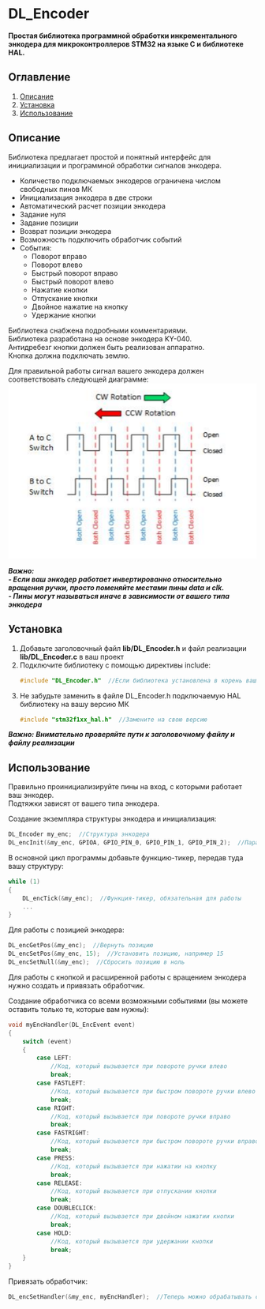 # DL_Encoder
**Простая библиотека программной обработки инкрементального энкодера для микроконтроллеров STM32 на языке C и библиотеке HAL.**
## Оглавление
1. [Описание](#описание)
2. [Установка](#установка)
3. [Использование](#использование)
## Описание  
Библиотека предлагает простой и понятный интерфейс для инициализации и программной обработки сигналов энкодера.
- Количество подключаемых энкодеров ограничена числом свободных пинов МК
- Инициализация энкодера в две строки
- Автоматический расчет позиции энкодера
- Задание нуля
- Задание позиции
- Возврат позиции энкодера
- Возможность подключить обработчик событий
- События:
  * Поворот вправо
  * Поворот влево
  * Быстрый поворот вправо
  * Быстрый поворот влево
  * Нажатие кнопки
  * Отпускание кнопки
  * Двойное нажатие на кнопку
  * Удержание кнопки

Библиотека снабжена подробными комментариями.  
Библиотека разработана на основе энкодера KY-040.  
Антидребезг кнопки должен быть реализован аппаратно.  
Кнопка должна подключать землю.

Для правильной работы сигнал вашего энкодера должен соответствовать следующей диаграмме:  
![Диаграмма сигналов энкодера](/images/diagram.png)  

***Важно:***  
***- Если ваш энкодер работает инвертированно относительно вращения ручки, просто поменяйте местами пины data и clk.***  
***- Пины могут называться иначе в зависимости от вашего типа энкодера***
## Установка
1. Добавьте заголовочный файл **lib/DL_Encoder.h** и файл реализации **lib/DL_Encoder.c** в ваш проект
2. Подключите библиотеку с помощью директивы include:
   ```c
   #include "DL_Encoder.h"  //Если библиотека установлена в корень вашего проекта
   ```
3. Не забудьте заменить в файле DL_Encoder.h подключаемую HAL библиотеку на вашу версию МК
   ```c
   #include "stm32f1xx_hal.h"  //Замените на свою версию
   ```
***Важно:***
***Внимательно проверяйте пути к заголовочному файлу и файлу реализации***
## Использование
Правильно проинициализируйте пины на вход, с которыми работает ваш энкодер.  
Подтяжки зависят от вашего типа энкодера. 

Создание экземпляра структуры энкодера и инициализация:
```c
DL_Encoder my_enc;  //Структура энкодера
DL_encInit(&my_enc, GPIOA, GPIO_PIN_0, GPIO_PIN_1, GPIO_PIN_2);  //Параметры: Структура, Порт, Пин clk, Пин dt, Пин кнопки
```
В основной цикл программы добавьте функцию-тикер, передав туда вашу структуру:
```c
while (1)
{
 	DL_encTick(&my_enc);  //Функция-тикер, обязательная для работы
 	...
}
```
Для работы с позицией энкодера:
```c
DL_encGetPos(&my_enc);  //Вернуть позицию
DL_encSetPos(&my_enc, 15);  //Установить позицию, например 15
DL_encSetNull(&my_enc);  //Сбросить позицию в ноль
```
Для работы с кнопкой и расширенной работы с вращением энкодера нужно создать и привязать обработчик.  

Создание обработчика со всеми возможными событиями (вы можете оставить только те, которые вам нужны):
```c
void myEncHandler(DL_EncEvent event)
{
	switch (event)
	{
		case LEFT:
			//Код, который вызывается при повороте ручки влево
			break;
		case FASTLEFT:
			//Код, который вызывается при быстром повороте ручки влево
			break;
		case RIGHT:
			//Код, который вызывается при повороте ручки вправо
			break;
		case FASTRIGHT:
			//Код, который вызывается при быстром повороте ручки вправо
			break;
		case PRESS:
			//Код, который вызывается при нажатии на кнопку
			break;
		case RELEASE:
			//Код, который вызывается при отпускании кнопки
			break;
		case DOUBLECLICK:
			//Код, который вызывается при двойном нажатии кнопки
			break;
		case HOLD:
			//Код, который вызывается при удержании кнопки
			break;
	}
}
```

Привязать обработчик:
```c
DL_encSetHandler(&my_enc, myEncHandler);  //Теперь можно обрабатывать события =)
```
